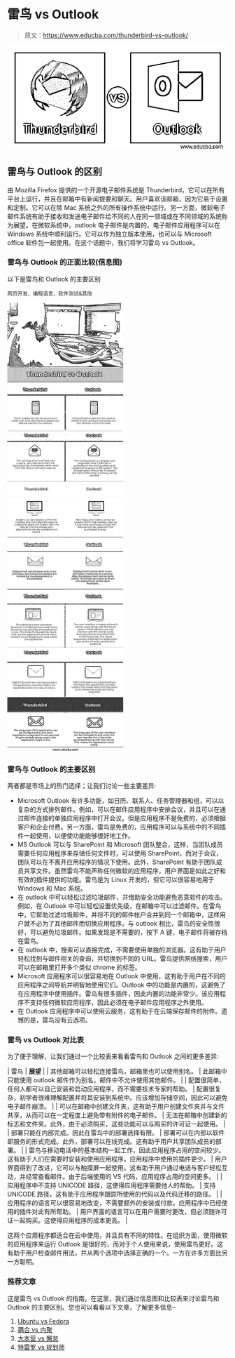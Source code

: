 # 雷鸟 vs Outlook

> 原文：<https://www.educba.com/thunderbird-vs-outlook/>

![Thunderbird vs Outlook](img/b2d6548c8c12e6c2b6d10b1fc1dbb6ec.png)



## 雷鸟与 Outlook 的区别

由 Mozilla Firefox 提供的一个开源电子邮件系统是 Thunderbird，它可以在所有平台上运行，并且在邮箱中有新闻提要和聊天。用户喜欢该邮箱，因为它易于设置和定制。它可以在除 Mac 系统之外的所有操作系统中运行。另一方面，微软电子邮件系统有助于接收和发送电子邮件给不同的人在同一领域或在不同领域的系统称为展望。在微软系统中，outlook 电子邮件是内置的，电子邮件应用程序可以在 Windows 系统中顺利运行。它可以作为独立版本使用，也可以与 Microsoft office 软件包一起使用。在这个话题中，我们将学习雷鸟 vs Outlook。

### 雷鸟与 Outlook 的正面比较(信息图)

以下是雷鸟和 Outlook 的主要区别

<small>网页开发、编程语言、软件测试&其他</small>

![Thunderbird-vs-Outlook-info](img/e1ef88a796a2e0ef8bcd3979847792ba.png)



### 雷鸟与 Outlook 的主要区别

两者都是市场上的热门选择；让我们讨论一些主要差异:

*   Microsoft Outlook 有许多功能，如日历、联系人、任务管理器和组，可以以复杂的方式排列邮件。例如，可以在邮件应用程序中安排会议，并且可以在通过邮件连接的单独应用程序中打开会议。但是应用程序不是免费的，必须根据客户和企业付费。另一方面，雷鸟是免费的，应用程序可以与系统中的不同插件一起使用，以便使功能能够很好地工作。
*   MS Outlook 可以与 SharePoint 和 Microsoft 团队整合，这样，当团队成员需要任何应用程序来存储任何文件时，可以使用 SharePoint，而对于会议，团队可以在不离开应用程序的情况下使用。此外，SharePoint 有助于团队成员共享文件。虽然雷鸟不能声称任何微软的应用程序，用户界面是如此之好和有效的插件提供的功能。雷鸟是为 Linux 开发的，但它可以很容易地用于 Windows 和 Mac 系统。
*   在 outlook 中可以轻松过滤垃圾邮件，并借助安全功能避免恶意软件的攻击。例如，在 Outlook 中可以轻松设置优先级，在邮箱中可以过滤邮件。在雷鸟中，它帮助过滤垃圾邮件，并将不同的邮件帐户合并到同一个邮箱中，这样用户就不必为了其他邮件而切换应用程序。与 outlook 相比，雷鸟的安全性很好，可以避免垃圾邮件。如果发现是不需要的，按下 A 键，电子邮件将被存档在雷鸟。
*   在 outlook 中，搜索可以直接完成，不需要使用单独的浏览器。这有助于用户轻松找到与邮件相关的查询，并切换到不同的 URL。雷鸟提供网络搜索，用户可以在邮箱里打开多个类似 chrome 的标签。
*   Microsoft 应用程序可以很容易地在 Outlook 中使用，这有助于用户在不同的应用程序之间导航并明智地使用它们。Outlook 中的功能是内置的，这避免了在应用程序中使用插件。雷鸟有很多插件，因此内置的功能非常少。该应用程序不支持任何微软应用程序，因此必须在电子邮件应用程序之外使用。
*   在 Outlook 应用程序中可以使用云服务，这有助于在云端保存邮件的附件。遗憾的是，雷鸟没有云选项。

### 雷鸟 vs Outlook 对比表

为了便于理解，让我们通过一个比较表来看看雷鸟和 Outlook 之间的更多差异:

| 雷鸟 | **展望** |
| 其他邮箱可以轻松连接雷鸟，邮箱里也可以使用别名。 | 此邮箱中只能使用 outlook 邮件作为别名，邮件中不允许使用其他邮件。 |
| 配置很简单，任何人都可以自己安装和启动应用程序，而不需要技术专家的帮助。 | 配置很复杂，初学者很难理解配置并将其安装到系统中。应该增加存储空间，因此可以避免电子邮件崩溃。 |
| 可以在邮箱中创建文件夹，这有助于用户创建文件夹并与文件共享，从而可以在一定程度上避免带有附件的电子邮件。 | 无法在邮箱中创建新的标志和文件夹。此外，由于必须购买，这些功能可以与购买的许可证一起使用。 |
| 部署只能在内部完成。因此在雷鸟中的部署选择有限。 | 部署可以在内部以软件即服务的形式完成。此外，部署可以在线完成。这有助于用户共享团队成员的部署。 |
| 雷鸟与移动电话中的基本结构一起工作，因此应用程序占用的空间较少。这有助于人们在需要时安装和使用应用程序。应用程序中使用的插件更少。 | 用户界面得到了改进，它可以与触摸屏一起使用。这有助于用户通过电话与客户轻松互动，并经常查看邮件。由于后端使用的 VS 代码，应用程序占用的空间更多。 |
| 应用程序中不支持 UNICODE 路径，这使得应用程序需要他人的帮助。 | 支持 UNICODE 路径，这有助于应用程序跟踪所使用的代码以及代码迁移的路径。 |
| 应用程序的语言可以很容易地改变，不需要额外的安装或付款。应用程序中已经使用的插件对此有所帮助。 | 用户界面的语言可以在用户需要时更改，但必须随许可证一起购买。这使得应用程序的成本更高。 |

这两个应用程序都适合在云中使用，并且具有不同的特性。在组织方面，使用微软的应用程序来运行 Outlook 是很好的，而对于个人使用来说，使用雷鸟更好。这有助于用户检查邮件用法，并从两个选项中选择正确的一个。一方在许多方面比另一方聪明。

### 推荐文章

这是雷鸟 vs Outlook 的指南。在这里，我们通过信息图和比较表来讨论雷鸟和 Outlook 的主要区别。您也可以看看以下文章，了解更多信息–

1.  [Ubuntu vs Fedora](https://www.educba.com/ubuntu-vs-fedora/)
2.  [耦合 vs 内聚](https://www.educba.com/coupling-vs-cohesion/)
3.  [大本营 vs 懈怠](https://www.educba.com/basecamp-vs-slack/)
4.  [特雷罗 vs 规划师](https://www.educba.com/trello-vs-planner/)





